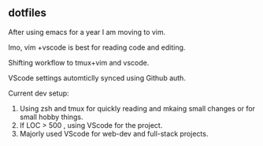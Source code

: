 ## dotfiles

After using emacs for a year I am moving to vim.

Imo, vim +vscode is best for reading code and editing.

Shifting workflow to tmux+vim and vscode.

VScode settings automticlly synced using Github auth.


Current dev setup:

1. Using zsh and tmux for quickly reading and mkaing small changes or for small hobby things.
2. If LOC > 500 , using VScode for the project.
3. Majorly used VScode for web-dev and full-stack projects. 
